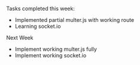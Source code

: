 Tasks completed this week:

- Implemented partial multer.js with working route
- Learning socket.io

Next Week

- Implement working multer.js fully
- Implement working socket.io
